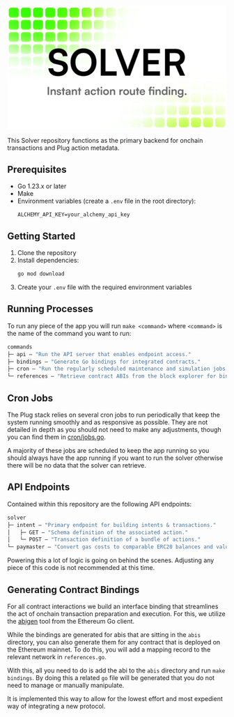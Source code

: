 ![Plug solver banner](/plug-solver.png)

This Solver repository functions as the primary backend for onchain transactions and Plug action metadata.

## Prerequisites

- Go 1.23.x or later
- Make
- Environment variables (create a `.env` file in the root directory):
  ```env
  ALCHEMY_API_KEY=your_alchemy_api_key
  ```

## Getting Started

1. Clone the repository
2. Install dependencies:
   ```bash
   go mod download
   ```
3. Create your `.env` file with the required environment variables

## Running Processes

To run any piece of the app you will run `make <command>` where `<command>` is the name of the command you want to run:

```ml
commands
├─ api — "Run the API server that enables endpoint access."
├─ bindings — "Generate Go bindings for integrated contracts."
├─ cron — "Run the regularly scheduled maintenance and simulation jobs."
└─ references — "Retrieve contract ABIs from the block explorer for bindings."
```

## Cron Jobs

The Plug stack relies on several cron jobs to run periodically that keep the system running smoothly and as responsive as possible. They are not detailed in depth as you should not need to make any adjustments, though you can find them in [cron/jobs.go](cron/jobs.go).

A majority of these jobs are scheduled to keep the app running so you should always have the app running if you want to run the solver otherwise there will be no data that the solver can retrieve.

## API Endpoints

Contained within this repository are the following API endpoints:

```ml
solver
├─ intent — "Primary endpoint for building intents & transactions."
│   ├─ GET — "Schema definition of the associated action."
│   └─ POST — "Transaction definition of a bundle of actions."
└─ paymaster — "Convert gas costs to comparable ERC20 balances and values."
```

Powering this a lot of logic is going on behind the scenes. Adjusting any piece of this code is not recommended at this time.

## Generating Contract Bindings

For all contract interactions we build an interface binding that streamlines the act of onchain transaction preparation and execution. For this, we utilize the [abigen](https://github.com/ethereum/go-ethereum/tree/master/cmd/abigen) tool from the Ethereum Go client.

While the bindings are generated for abis that are sitting in the `abis` directory, you can also generate them for any contract that is deployed on the Ethereum mainnet. To do this, you will add a mapping record to the relevant network in `references.go`.

With this, all you need to do is add the abi to the `abis` directory and run `make bindings`. By doing this a related `go` file will be generated that you do not need to manage or manually manipulate.

It is implemented this way to allow for the lowest effort and most expedient way of integrating a new protocol.
